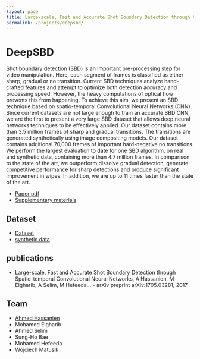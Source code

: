 ```yaml
---
layout: page
title: Large-scale, Fast and Accurate Shot Boundary Detection through Convolutional Neural Networks
permalink: /projects/deepsbd/
---
```


# DeepSBD 
Shot boundary detection (SBD) is an important pre-processing step for video manipulation. Here, each segment of frames is classified as either sharp, gradual or no transition. Current SBD techniques analyze hand-crafted features and attempt to optimize both detection accuracy and processing speed. However, the heavy computations of optical flow prevents this from happening. To achieve this aim, we present an SBD technique based on spatio-temporal Convolutional Neural Networks (CNN). 
Since current datasets are not large enough to train an accurate SBD CNN, we are the first to present a very large SBD dataset that allows deep neural networks techniques to be effectively applied. Our dataset contains more than 3.5 million frames of sharp and gradual transitions. The transitions are generated synthetically using image compositing models. Our dataset contains additional 70,000 frames of important hard-negative no transitions. We perform the largest evaluation to date for one SBD algorithm, on real and synthetic data, containing more than 4.7 million frames. In comparison to the state of the art, we outperform dissolve gradual detection, generate competitive performance for sharp detections and produce significant improvement in wipes. In addition, we are up to 11 times faster than the state of the art.

- [Paper pdf](/publications/deepsbd.pdf)
- [Supplementary materials](/publications/deepsbd-sm.pdf)

## Dataset

- [Dataset](deepsbd.qcri.org/DeepSBD.tar.gz)
- [synthetic data](/projects/crosscloud/3.jpg)

## publications
- Large-scale, Fast and Accurate Shot Boundary Detection through Spatio-temporal Convolutional Neural Networks, A Hassanien, M Elgharib, A Selim, M Hefeeda… - arXiv preprint arXiv:1705.03281, 2017
## Team
- [Ahmed Hassanien](/people/ahassanien/) 
- Mohamed Elgharib
- Ahmed Selim
- Sung-Ho Bae
- Mohamed Hefeeda
- Wojciech Matusik
